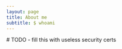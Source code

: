 ```yaml
---
layout: page
title: About me
subtitle: $ whoami
---
```


\# TODO - fill this with useless security certs

